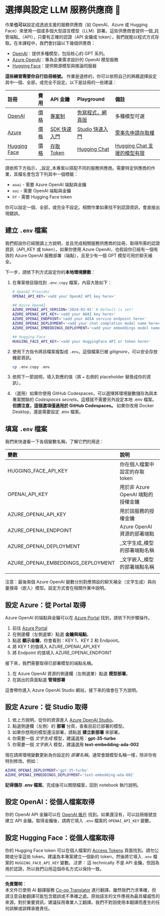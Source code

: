 <!--
CO_OP_TRANSLATOR_METADATA:
{
  "original_hash": "49ededa179004ea998664c780fbeac39",
  "translation_date": "2025-08-26T14:38:23+00:00",
  "source_file": "00-course-setup/03-providers.md",
  "language_code": "mo"
}
-->
# 選擇與設定 LLM 服務供應商 🔑

作業**也可以**設定成透過支援的服務供應商（如 OpenAI、Azure 或 Hugging Face）來使用一個或多個大型語言模型（LLM）部署。這些供應商會提供一個_託管端點_（API），只要有正確的認證（API 金鑰或 token），我們就能以程式方式存取。在本課程中，我們會討論以下幾個供應商：

 - [OpenAI](https://platform.openai.com/docs/models?WT.mc_id=academic-105485-koreyst)：提供多種模型，包括核心的 GPT 系列。
 - [Azure OpenAI](https://learn.microsoft.com/azure/ai-services/openai/?WT.mc_id=academic-105485-koreyst)：專為企業需求設計的 OpenAI 模型服務
 - [Hugging Face](https://huggingface.co/docs/hub/index?WT.mc_id=academic-105485-koreyst)：提供開源模型與推論伺服器

**這些練習需要你自行註冊帳號。** 作業是選修的，你可以依照自己的興趣選擇設定其中一個、全部，或完全不設定。以下是註冊的一些建議：

| 註冊 | 費用 | API 金鑰 | Playground | 備註 |
|:---|:---|:---|:---|:---|
| [OpenAI](https://platform.openai.com/signup?WT.mc_id=academic-105485-koreyst)| [價格](https://openai.com/pricing#language-models?WT.mc_id=academic-105485-koreyst)| [專案制](https://platform.openai.com/api-keys?WT.mc_id=academic-105485-koreyst) | [免寫程式，網頁版](https://platform.openai.com/playground?WT.mc_id=academic-105485-koreyst) | 多種模型可選 |
| [Azure](https://aka.ms/azure/free?WT.mc_id=academic-105485-koreyst)| [價格](https://azure.microsoft.com/pricing/details/cognitive-services/openai-service/?WT.mc_id=academic-105485-koreyst)| [SDK 快速入門](https://learn.microsoft.com/azure/ai-services/openai/quickstart?WT.mc_id=academic-105485-koreyst)| [Studio 快速入門](https://learn.microsoft.com/azure/ai-services/openai/quickstart?WT.mc_id=academic-105485-koreyst) |  [需事先申請存取權](https://learn.microsoft.com/azure/ai-services/openai/?WT.mc_id=academic-105485-koreyst)|
| [Hugging Face](https://huggingface.co/join?WT.mc_id=academic-105485-koreyst) | [價格](https://huggingface.co/pricing) | [存取 Token](https://huggingface.co/docs/hub/security-tokens?WT.mc_id=academic-105485-koreyst) | [Hugging Chat](https://huggingface.co/chat/?WT.mc_id=academic-105485-koreyst)| [Hugging Chat 支援的模型有限](https://huggingface.co/chat/models?WT.mc_id=academic-105485-koreyst) |
| | | | | |

請依照下方指示，_設定_本專案以搭配不同的服務供應商。需要特定供應商的作業，其檔名會包含下列其中一個標籤：

- `aoai` - 需要 Azure OpenAI 端點與金鑰
- `oai` - 需要 OpenAI 端點與金鑰
- `hf` - 需要 Hugging Face token

你可以設定一個、全部，或完全不設定。相關作業如果找不到認證資訊，會直接出現錯誤。

## 建立 `.env` 檔案

我們假設你已經閱讀上方說明，並且完成相關服務供應商的註冊，取得所需的認證資訊（API_KEY 或 token）。如果你使用 Azure OpenAI，也假設你已經有一個有效的 Azure OpenAI 服務部署（端點），且至少有一個 GPT 模型可用於聊天補全。

下一步，請依下列方式設定你的**本地環境變數**：

1. 在專案根目錄找到 `.env.copy` 檔案，內容大致如下：

   ```bash
   # OpenAI Provider
   OPENAI_API_KEY='<add your OpenAI API key here>'

   ## Azure OpenAI
   AZURE_OPENAI_API_VERSION='2024-02-01' # Default is set!
   AZURE_OPENAI_API_KEY='<add your AOAI key here>'
   AZURE_OPENAI_ENDPOINT='<add your AOIA service endpoint here>'
   AZURE_OPENAI_DEPLOYMENT='<add your chat completion model name here>' 
   AZURE_OPENAI_EMBEDDINGS_DEPLOYMENT='<add your embeddings model name here>'

   ## Hugging Face
   HUGGING_FACE_API_KEY='<add your HuggingFace API or token here>'
   ```

2. 使用下方指令將該檔案複製成 `.env`。這個檔案已被 _gitignore_，可以安全存放機密資訊。

   ```bash
   cp .env.copy .env
   ```

3. 依照下一節說明，填入對應的值（將 `=` 右側的 placeholder 替換成你的資訊）。

4. （選用）如果你使用 GitHub Codespaces，可以選擇將環境變數儲存為與本專案關聯的 _Codespaces secrets_。這樣就不需要另外設定本地 .env 檔案。**但請注意，這個選項僅適用於 GitHub Codespaces。** 如果你改用 Docker Desktop，還是需要設定 .env 檔案。

## 填寫 `.env` 檔案

我們來快速看一下各個變數名稱，了解它們的用途：

| 變數  | 說明  |
| :--- | :--- |
| HUGGING_FACE_API_KEY | 你在個人檔案中設定的存取 token |
| OPENAI_API_KEY | 用於非 Azure OpenAI 端點的授權金鑰 |
| AZURE_OPENAI_API_KEY | 用於該服務的授權金鑰 |
| AZURE_OPENAI_ENDPOINT | Azure OpenAI 資源的部署端點 |
| AZURE_OPENAI_DEPLOYMENT | _文字生成_模型的部署端點名稱 |
| AZURE_OPENAI_EMBEDDINGS_DEPLOYMENT | _文字嵌入_模型的部署端點名稱 |
| | |

注意：最後兩個 Azure OpenAI 變數分別對應預設的聊天補全（文字生成）與向量搜尋（嵌入）模型。設定方式會在相關作業中說明。

## 設定 Azure：從 Portal 取得

Azure OpenAI 的端點與金鑰可以在 [Azure Portal](https://portal.azure.com?WT.mc_id=academic-105485-koreyst) 找到，請依下列步驟操作。

1. 前往 [Azure Portal](https://portal.azure.com?WT.mc_id=academic-105485-koreyst)
1. 在側邊欄（左側選單）點選 **金鑰與端點**。
1. 點選 **顯示金鑰**，你會看到：KEY 1、KEY 2 和 Endpoint。
1. 將 KEY 1 的值填入 AZURE_OPENAI_API_KEY
1. 將 Endpoint 的值填入 AZURE_OPENAI_ENDPOINT

接下來，我們需要取得已部署模型的端點名稱。

1. 在 Azure OpenAI 資源的側邊欄（左側選單）點選 **模型部署**。
1. 在跳出的頁面點選 **管理部署**

這會帶你進入 Azure OpenAI Studio 網站，接下來的值會在下方說明。

## 設定 Azure：從 Studio 取得

1. 依上方說明，從你的資源進入 [Azure OpenAI Studio](https://oai.azure.com?WT.mc_id=academic-105485-koreyst)。
1. 點選側邊欄（左側）的 **部署** 分頁，查看目前已部署的模型。
1. 如果你想用的模型還沒部署，請點選 **建立新部署** 來部署。
1. 你需要一個 _文字生成_ 模型，建議選用：**gpt-35-turbo**
1. 你需要一個 _文字嵌入_ 模型，建議選用 **text-embedding-ada-002**

現在請將環境變數更新為你設定的 _部署名稱_。通常會跟模型名稱一樣，除非你有特別修改。例如：

```bash
AZURE_OPENAI_DEPLOYMENT='gpt-35-turbo'
AZURE_OPENAI_EMBEDDINGS_DEPLOYMENT='text-embedding-ada-002'
```

**記得儲存 .env 檔案**。完成後可以關閉檔案，回到 notebook 執行說明。

## 設定 OpenAI：從個人檔案取得

你的 OpenAI API 金鑰可以在 [OpenAI 帳戶](https://platform.openai.com/api-keys?WT.mc_id=academic-105485-koreyst) 找到。如果還沒有，可以註冊帳號並建立 API 金鑰。取得金鑰後，請將它填入 `.env` 檔案的 `OPENAI_API_KEY` 變數。

## 設定 Hugging Face：從個人檔案取得

你的 Hugging Face token 可以在個人檔案的 [Access Tokens](https://huggingface.co/settings/tokens?WT.mc_id=academic-105485-koreyst) 頁面找到。請勿公開或分享這些 token。建議為本專案建立一個新的 token，然後將它填入 `.env` 檔案的 `HUGGING_FACE_API_KEY` 變數。_注意：_ 這 technically 不是 API 金鑰，但因為用於認證，所以我們沿用這個命名方式以保持一致。

---

**免責聲明**：  
本文件已使用 AI 翻譯服務 [Co-op Translator](https://github.com/Azure/co-op-translator) 進行翻譯。雖然我們力求準確，但請注意自動翻譯可能包含錯誤或不準確之處。原始語言的文件應視為最具權威性的來源。對於重要資訊，建議採用專業人工翻譯。我們不對因使用本翻譯而產生的任何誤解或誤釋承擔責任。
